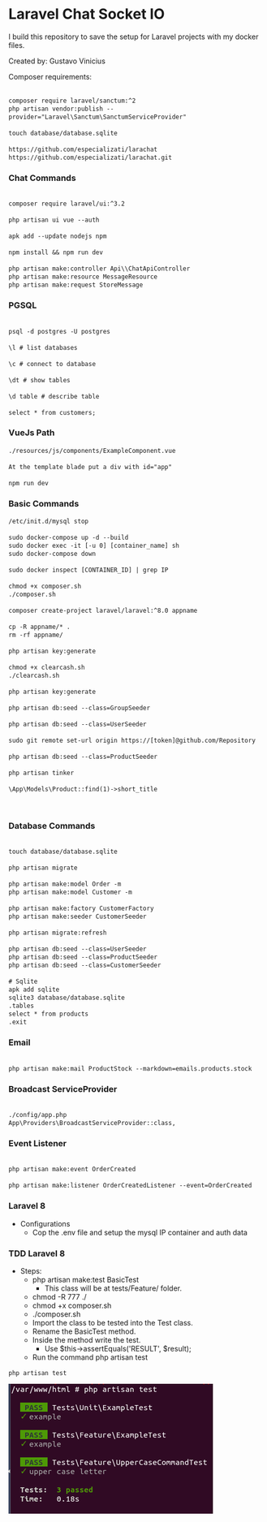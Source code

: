 # Laravel Chat Socket IO

I build this repository to save the setup for Laravel projects with my docker files.

Created by: Gustavo Vinicius

Composer requirements:

```

composer require laravel/sanctum:^2
php artisan vendor:publish --provider="Laravel\Sanctum\SanctumServiceProvider"

touch database/database.sqlite

https://github.com/especializati/larachat
https://github.com/especializati/larachat.git

```

### Chat Commands
```

composer require laravel/ui:^3.2

php artisan ui vue --auth

apk add --update nodejs npm

npm install && npm run dev

php artisan make:controller Api\\ChatApiController
php artisan make:resource MessageResource
php artisan make:request StoreMessage

```


### PGSQL
```

psql -d postgres -U postgres

\l # list databases

\c # connect to database

\dt # show tables

\d table # describe table

select * from customers;

```

### VueJs Path
```
./resources/js/components/ExampleComponent.vue

At the template blade put a div with id="app"

npm run dev

```

### Basic Commands
```
/etc/init.d/mysql stop

sudo docker-compose up -d --build
sudo docker exec -it [-u 0] [container_name] sh
sudo docker-compose down

sudo docker inspect [CONTAINER_ID] | grep IP

chmod +x composer.sh
./composer.sh

composer create-project laravel/laravel:^8.0 appname

cp -R appname/* .
rm -rf appname/

php artisan key:generate

chmod +x clearcash.sh
./clearcash.sh

php artisan key:generate

php artisan db:seed --class=GroupSeeder

php artisan db:seed --class=UserSeeder

sudo git remote set-url origin https://[token]@github.com/Repository

php artisan db:seed --class=ProductSeeder

php artisan tinker

\App\Models\Product::find(1)->short_title



```


### Database Commands

```

touch database/database.sqlite

php artisan migrate

php artisan make:model Order -m
php artisan make:model Customer -m

php artisan make:factory CustomerFactory
php artisan make:seeder CustomerSeeder

php artisan migrate:refresh

php artisan db:seed --class=UserSeeder
php artisan db:seed --class=ProductSeeder
php artisan db:seed --class=CustomerSeeder

# Sqlite
apk add sqlite
sqlite3 database/database.sqlite
.tables
select * from products
.exit

```

### Email

```

php artisan make:mail ProductStock --markdown=emails.products.stock

```

### Broadcast ServiceProvider
```

./config/app.php
App\Providers\BroadcastServiceProvider::class,

```

### Event Listener

```

php artisan make:event OrderCreated

php artisan make:listener OrderCreatedListener --event=OrderCreated

```

### Laravel 8

- Configurations
    - Cop the .env file and setup the mysql IP container and auth data

### TDD Laravel 8

- Steps:
    - php artisan make:test BasicTest
        - This class will be at tests/Feature/ folder.
    - chmod -R 777 ./
    - chmod +x composer.sh
    - ./composer.sh
    - Import the class to be tested into the Test class.
    - Rename the BasicTest method.
    - Inside the method write the test.
        - Use $this->assertEquals('RESULT', $result);
    - Run the command php artisan test

```
php artisan test
```
![TDD](/imgs/tddLaravel.png)
